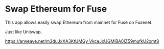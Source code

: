 # Swap Ethereum for Fuse

This app allows easily swap Ethereum from mainnet for Fuse on Fusenet.

Just like Uniswap.

https://arweave.net/m3duJxXA3KtUMGy_VkceJxUGMlBA0IZ59mufkU2xmt8
